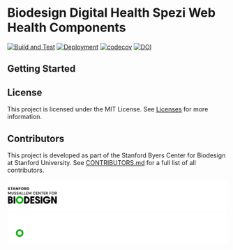 <!--

This source file is part of the Stanford Biodesign Digital Health Spezi Web Health Components open-source project

SPDX-FileCopyrightText: 2024 Stanford University and the project authors (see CONTRIBUTORS.md)

SPDX-License-Identifier: MIT

-->

# Biodesign Digital Health Spezi Web Health Components

[![Build and Test](https://github.com/StanfordSpezi/spezi-web-health-components/actions/workflows/build-and-test.yml/badge.svg)](https://github.com/StanfordSpezi/spezi-web-health-components/actions/workflows/build-and-test.yml)
[![Deployment](https://github.com/StanfordSpezi/spezi-web-health-components/actions/workflows/main.yml/badge.svg)](https://github.com/StanfordSpezi/spezi-web-health-components/actions/workflows/main.yml)
[![codecov](https://codecov.io/gh/StanfordSpezi/spezi-web-health-components/graph/badge.svg?token=dfQW5eZ2up)](https://codecov.io/gh/StanfordSpezi/spezi-web-health-components)
[![DOI](https://zenodo.org/badge/DOI/10.5281/zenodo.10052055.svg)](https://doi.org/10.5281/zenodo.10052055)

## Getting Started


## License

This project is licensed under the MIT License. See [Licenses](https://github.com/StanfordBDHG/NextJSTemplate/tree/main/LICENSES) for more information.

## Contributors

This project is developed as part of the Stanford Byers Center for Biodesign at Stanford University.
See [CONTRIBUTORS.md](https://github.com/StanfordSpezi/spezi-web-health-components/tree/main/CONTRIBUTORS.md) for a full list of all contributors.

![Stanford Byers Center for Biodesign Logo](https://raw.githubusercontent.com/StanfordBDHG/.github/main/assets/biodesign-footer-light.png#gh-light-mode-only)
![Stanford Byers Center for Biodesign Logo](https://raw.githubusercontent.com/StanfordBDHG/.github/main/assets/biodesign-footer-dark.png#gh-dark-mode-only)
